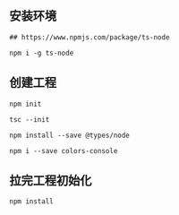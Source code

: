 


## 安装环境

```
## https://www.npmjs.com/package/ts-node

npm i -g ts-node
```

## 创建工程

```
npm init

tsc --init

npm install --save @types/node

npm i --save colors-console
```


## 拉完工程初始化

```
npm install
```


